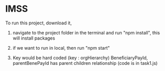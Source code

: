 # IMSS

To run this project, download it, 
1. navigate to the project folder in the terminal and run "npm install", this will install packages
2. if we want to run in local, then run "npm start"

3. Key would be hard coded (key : orgHierarchy) 
     BeneficiaryPayId, parentBenePayId has parent children relationship (code is in task1.js)